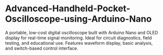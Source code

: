 # Advanced-Handheld-Pocket-Oscilloscope-using-Arduino-Nano
A portable, low-cost digital oscilloscope built with Arduino Nano and OLED display for real-time signal monitoring. Ideal for circuit diagnostics, field testing, and educational use. Features waveform display, basic analysis, and switch-based control interface.
